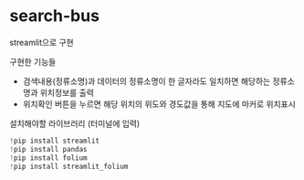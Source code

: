 # search-bus

streamlit으로 구현

구현한 기능들

- 검색내용(정류소명)과 데이터의 정류소명이 한 글자라도 일치하면 해당하는 정류소명과 위치정보를 출력
- 위치확인 버튼을 누르면 해당 위치의 위도와 경도값을 통해 지도에 마커로 위치표시 

설치해야할 라이브러리 (터미널에 입력)
```python
!pip install streamlit
!pip install pandas
!pip install folium
!pip install streamlit_folium
```
